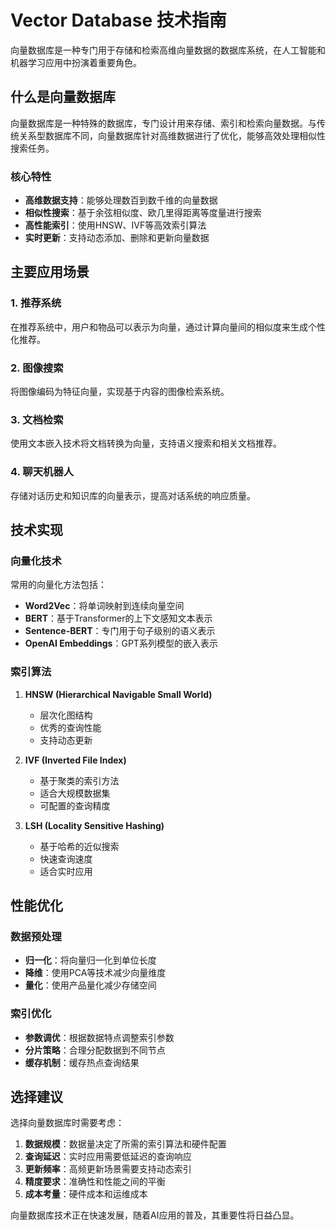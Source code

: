 # Vector Database 技术指南

向量数据库是一种专门用于存储和检索高维向量数据的数据库系统，在人工智能和机器学习应用中扮演着重要角色。

## 什么是向量数据库

向量数据库是一种特殊的数据库，专门设计用来存储、索引和检索向量数据。与传统关系型数据库不同，向量数据库针对高维数据进行了优化，能够高效处理相似性搜索任务。

### 核心特性

- **高维数据支持**：能够处理数百到数千维的向量数据
- **相似性搜索**：基于余弦相似度、欧几里得距离等度量进行搜索
- **高性能索引**：使用HNSW、IVF等高效索引算法
- **实时更新**：支持动态添加、删除和更新向量数据

## 主要应用场景

### 1. 推荐系统

在推荐系统中，用户和物品可以表示为向量，通过计算向量间的相似度来生成个性化推荐。

### 2. 图像搜索

将图像编码为特征向量，实现基于内容的图像检索系统。

### 3. 文档检索

使用文本嵌入技术将文档转换为向量，支持语义搜索和相关文档推荐。

### 4. 聊天机器人

存储对话历史和知识库的向量表示，提高对话系统的响应质量。

## 技术实现

### 向量化技术

常用的向量化方法包括：

- **Word2Vec**：将单词映射到连续向量空间
- **BERT**：基于Transformer的上下文感知文本表示
- **Sentence-BERT**：专门用于句子级别的语义表示
- **OpenAI Embeddings**：GPT系列模型的嵌入表示

### 索引算法

1. **HNSW (Hierarchical Navigable Small World)**
   - 层次化图结构
   - 优秀的查询性能
   - 支持动态更新

2. **IVF (Inverted File Index)**
   - 基于聚类的索引方法
   - 适合大规模数据集
   - 可配置的查询精度

3. **LSH (Locality Sensitive Hashing)**
   - 基于哈希的近似搜索
   - 快速查询速度
   - 适合实时应用

## 性能优化

### 数据预处理

- **归一化**：将向量归一化到单位长度
- **降维**：使用PCA等技术减少向量维度
- **量化**：使用产品量化减少存储空间

### 索引优化

- **参数调优**：根据数据特点调整索引参数
- **分片策略**：合理分配数据到不同节点
- **缓存机制**：缓存热点查询结果

## 选择建议

选择向量数据库时需要考虑：

1. **数据规模**：数据量决定了所需的索引算法和硬件配置
2. **查询延迟**：实时应用需要低延迟的查询响应
3. **更新频率**：高频更新场景需要支持动态索引
4. **精度要求**：准确性和性能之间的平衡
5. **成本考量**：硬件成本和运维成本

向量数据库技术正在快速发展，随着AI应用的普及，其重要性将日益凸显。